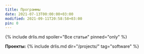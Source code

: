 ```yaml
---
title: Программы
date: 2021-07-13T00:00:00+03:00
modified: 2021-09-11T20:58:58+03:00
pin: 0
---
```


{% include drlis.md spoiler="Все статьи" pinned="only" %}

**Проекты:**
{% include drlis.md dir="/projects/" tag="software" %}

